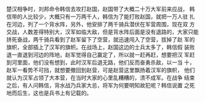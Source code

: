 楚汉相争时，刘邦命令韩信去攻打赵国，赵国带了大概二十万大军前来应战， 韩信带的人比较少，大概只有一万两千人，韩信为了能打败赵国，就把一万人驻 扎在河边，列了一个背水阵，另外，他安排了两千骑兵潜伏在军营周围，现在双 方交战，人数差得特别大，汉军如临大敌，但是背水阵后面是没有退路的，大家只能拼死奋战，两千骑兵看到了赵军留下了空营，就迅速闯入了空营，拔掉了赵 军的旗帜，全部插上了汉军的旗帜。在战场上，赵国这边的士兵太多了，韩信假 装败退一直退到河边的阵地，赵军觉得自己赢定了，所以就一赶再赶，想要把汉 军赶到河里面，他们没有想到，此时汉军后退无路，他们反而奋勇杀敌，以一当 十，赵军一看势不可挡，就想要撤回到赵营，可是赵营这里飘扬着汉军的旗帜， 他们就认为汉军占领了大本营，在当时大家的心里乱糟糟的，溃不成军。在战争 结束之后，有人问韩信，背水战乃兵家大忌，将军为何要明知故犯呢？韩信说置 之死地而后生，这也是兵书上有记载的。